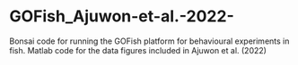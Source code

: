 # GOFish_Ajuwon-et-al.-2022-
Bonsai code for running the GOFish platform for behavioural experiments in fish.
Matlab code for the data figures included in Ajuwon et al. (2022)
